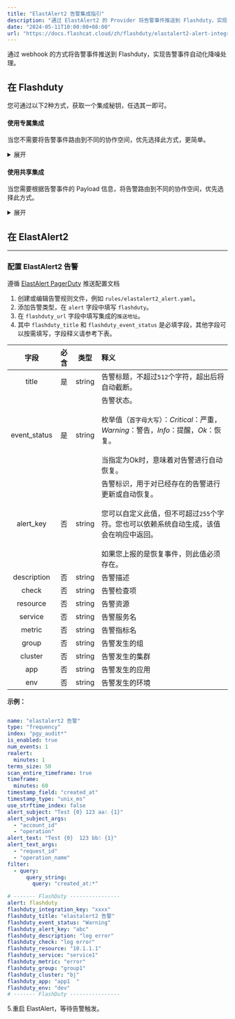 ```yaml
---
title: "ElastAlert2 告警集成指引"
description: "通过 ElastAlert2 的 Provider 将告警事件推送到 Flashduty，实现告警事件自动化降噪处理。"
date: "2024-05-11T10:00:00+08:00"
url: "https://docs.flashcat.cloud/zh/flashduty/elastalert2-alert-integration-guide"
---
```


通过 webhook 的方式将告警事件推送到 Flashduty，实现告警事件自动化降噪处理。

<div class="hide">

## 在 Flashduty

您可通过以下2种方式，获取一个集成秘钥，任选其一即可。

#### 使用专属集成

当您不需要将告警事件路由到不同的协作空间，优先选择此方式，更简单。

<details>
  <summary>展开</summary>
  
  1. 进入 Flashduty 控制台，选择 **协作空间**，进入某个空间的详情页面
  2. 选择 **集成数据** tab，点击 **添加一个集成**，进入添加集成页面
  3. 选择 **ElastAlert 2** 集成，点击 **保存**，生成卡片。
  4. 点击生成的卡片，可以查看到 **集成秘钥**，复制备用，完成。
    
</details>

#### 使用共享集成

当您需要根据告警事件的 Payload 信息，将告警路由到不同的协作空间，优先选择此方式。

<details>
  <summary>展开</summary>
  
  1. 进入 Flashduty 控制台，选择 **集成中心=>告警事件**，进入集成选择页面。
  2. 选择 **ElastAlert2** 集成：
        - **集成名称**：为当前集成定义一个名称。
  3. 配置默认路由，并选择对应的协作空间（集成创建后可以前往 `路由` 进行更多路由规则的配置）。
  4. 点击 **保存** 后，复制当前页面的新生成的 **集成秘钥** 备用。
  5. 完成。
    
</details>
</div>


## 在 ElastAlert2
---

### 配置 ElastAlert2 告警
遵循 [ElastAlert PagerDuty](https://elastalert2.readthedocs.io/en/latest/ruletypes.html) 推送配置文档

1. 创建或编辑告警规则文件，例如 `rules/elastalert2_alert.yaml`。
2. 添加告警类型，在 `alert` 字段中填写 `flashduty`。
3. 在 `flashduty_url` 字段中填写集成的`推送地址`。
4. 其中 `flashduty_title` 和 `flashduty_event_status` 是必填字段，其他字段可以按需填写，字段释义请参考下表。

字段|必含|类型|释义
:-:|:-:|:-:|:---
| title       | 是   | string | 告警标题，不超过`512`个字符，超出后将自动截断。
| event_status | 是   | string | 告警状态。<br><br>枚举值（`首字母大写`）：*Critical*：严重，*Warning*：警告，*Info*：提醒，*Ok*：恢复。<br><br>当指定为Ok时，意味着对告警进行自动恢复。
| alert_key    | 否   | string | 告警标识，用于对已经存在的告警进行更新或自动恢复。<br><br>您可以自定义此值，但不可超过`255`个字符。您也可以依赖系统自动生成，该值会在响应中返回。<br><br>如果您上报的是恢复事件，则此值必须存在。                     
| description  | 否   | string | 告警描述
|   check     | 否   | string | 告警检查项
|   resource     | 否   | string | 告警资源
|   service     | 否   | string | 告警服务名
|   metric     | 否   | string | 告警指标名
|   group     | 否   | string | 告警发生的组
|   cluster     | 否   | string | 告警发生的集群
|   app     | 否   | string | 告警发生的应用
|   env     | 否   | string | 告警发生的环境

**示例：**
```yaml

name: "elastalert2 告警"
type: "frequency"
index: "pgy_audit*"
is_enabled: true
num_events: 1
realert:
  minutes: 1
terms_size: 50
scan_entire_timeframe: true
timeframe:
  minutes: 60
timestamp_field: "created_at"
timestamp_type: "unix_ms"
use_strftime_index: false
alert_subject: "Test {0} 123 aa☃ {1}"
alert_subject_args:
  - "account_id"
  - "operation"
alert_text: "Test {0}  123 bb☃ {1}"
alert_text_args:
  - "request_id"
  - "operation_name"
filter:
  - query:
      query_string:
        query: "created_at:*"

# ------- FlashDuty ----------------
alert: flashduty
flashduty_integration_key: "xxxx"
flashduty_title: "elastalert2 告警"
flashduty_event_status: "Warning"
flashduty_alert_key: "abc"
flashduty_description: "log error"
flashduty_check: "log error"
flashduty_resource: "10.1.1.1"
flashduty_service: "service1"
flashduty_metric: "error"
flashduty_group: "group1"
flashduty_cluster: "bj"
flashduty_app: "app1  "
flashduty_env: "dev"
# ------- FlashDuty ----------------
```

5.重启 ElastAlert，等待告警触发。